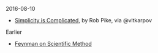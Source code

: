 2016-08-10
* [Simplicity is Complicated](https://www.youtube.com/watch?v=rFejpH_tAHM&app=desktop), by Rob Pike, via @vitkarpov

Earlier
* [Feynman on Scientific Method](https://www.youtube.com/watch?v=EYPapE-3FRw&app=desktop)
